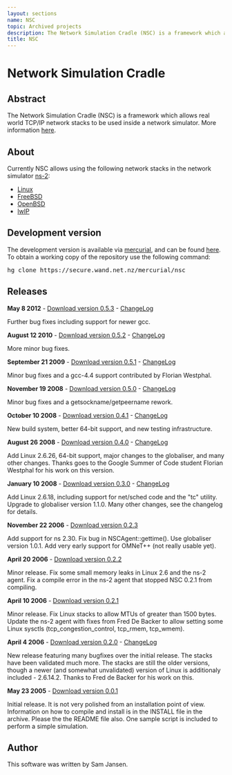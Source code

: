 ```yaml
---
layout: sections
name: NSC
topic: Archived projects
description: The Network Simulation Cradle (NSC) is a framework which allows real world TCP/IP network stacks to be used inside a network simulator. More information here.
title: NSC
---
```


# Network Simulation Cradle

## Abstract

The Network Simulation Cradle (NSC) is a framework which allows real world TCP/IP network stacks to be used inside a network simulator. More information [here](http://www.wand.net.nz/~stj2/nsc/).

## About

Currently NSC allows using the following network stacks in the network simulator [ns-2](http://www.isi.edu/nsnam/ns/):

- [Linux](http://www.kernel.org)
- [FreeBSD](http://www.freebsd.org)
- [OpenBSD](http://www.openbsd.org)
- [lwIP](http://savannah.nongnu.org/projects/lwip/)

## Development version

The development version is available via [mercurial](http://www.selenic.com/mercurial/wiki/), and can be found [here](https://secure.wand.net.nz/mercurial/nsc). To obtain a working copy of the repository use the following command:

<pre>hg clone https://secure.wand.net.nz/mercurial/nsc
</pre>

## Releases

**May 8 2012** - [Download version 0.5.3](../downloads/nsc-0.5.3.tar.bz2) - [ChangeLog](../downloads/ChangeLog-0.5.3.txt)

Further bug fixes including support for newer gcc.

**August 12 2010** - [Download version 0.5.2](../downloads/nsc-0.5.2.tar.bz2) - [ChangeLog](../downloads/ChangeLog-0.5.2.txt)

More minor bug fixes.

**September 21 2009** - [Download version 0.5.1](../downloads/nsc-0.5.1.tar.bz2) - [ChangeLog](../downloads/ChangeLog-0.5.1.txt)

Minor bug fixes and a gcc-4.4 support contributed by Florian Westphal.

**November 19 2008** - [Download version 0.5.0](../downloads/nsc-0.5.0.tar.bz2) - [ChangeLog](../downloads/ChangeLog-0.5.0.txt)

Minor bug fixes and a getsockname/getpeername rework.

**October 10 2008** - [Download version 0.4.1](../downloads/nsc-0.4.1.tar.bz2) - [ChangeLog](../downloads/ChangeLog-0.4.1.txt)

New build system, better 64-bit support, and new testing infrastructure.

**August 26 2008** - [Download version 0.4.0](../downloads/nsc-0.4.0.tar.bz2) - [ChangeLog](../downloads/ChangeLog-0.4.0.txt)

Add Linux 2.6.26, 64-bit support, major changes to the globaliser, and many other changes. Thanks goes to the Google Summer of Code student Florian Westphal for his work on this version.

**January 10 2008** - [Download version 0.3.0](../downloads/nsc-0.3.0.tar.bz2) - [ChangeLog](../downloads/ChangeLog-0.3.0.txt)

Add Linux 2.6.18, including support for net/sched code and the "tc" utility. Upgrade to globaliser version 1.1.0\. Many other changes, see the changelog for details.

**November 22 2006** - [Download version 0.2.3](../downloads/nsc-0.2.3.tar.bz2)

Add support for ns 2.30\. Fix bug in NSCAgent::gettime(). Use globaliser version 1.0.1\. Add very early support for OMNeT++ (not really usable yet).

**April 20 2006** - [Download version 0.2.2](../downloads/nsc-0.2.2.tar.bz2)

Minor release. Fix some small memory leaks in Linux 2.6 and the ns-2 agent. Fix a compile error in the ns-2 agent that stopped NSC 0.2.1 from compiling.

**April 10 2006** - [Download version 0.2.1](../downloads/nsc-0.2.1.tar.bz2)

Minor release. Fix Linux stacks to allow MTUs of greater than 1500 bytes. Update the ns-2 agent with fixes from Fred De Backer to allow setting some Linux sysctls (tcp_congestion_control, tcp_rmem, tcp_wmem).

**April 4 2006** - [Download version 0.2.0](../downloads/nsc-0.2.0.tar.bz2) - [ChangeLog](../downloads/ChangeLog-0.2.0.txt)

New release featuring many bugfixes over the initial release. The stacks have been validated much more. The stacks are still the older versions, though a newer (and somewhat unvalidated) version of Linux is additionaly included - 2.6.14.2\. Thanks to Fred de Backer for his work on this.

**May 23 2005** - [Download version 0.0.1](../downloads/nsc-0.0.1.tar.bz2)

Initial release. It is not very polished from an installation point of view. Information on how to compile and install is in the INSTALL file in the archive. Please the the README file also. One sample script is included to perform a simple simulation.

## Author

This software was written by Sam Jansen.
